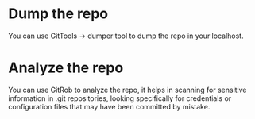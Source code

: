 # Dump the repo

You can use GitTools -> dumper tool to dump the repo in your localhost.

# Analyze the repo

You can use GitRob to analyze the repo, it helps in scanning for sensitive information in .git repositories, looking specifically for credentials or configuration files that may have been committed by mistake.